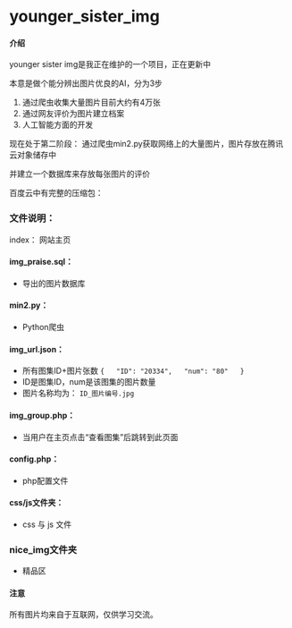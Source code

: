 # younger_sister_img

#### 介绍
younger sister img是我正在维护的一个项目，正在更新中

本意是做个能分辨出图片优良的AI，分为3步
1. 通过爬虫收集大量图片目前大约有4万张
2. 通过网友评价为图片建立档案
3. 人工智能方面的开发
  
  现在处于第二阶段：
  通过爬虫min2.py获取网络上的大量图片，图片存放在腾讯云对象储存中

  并建立一个数据库来存放每张图片的评价
  
  百度云中有完整的压缩包：
### 文件说明：
index： 网站主页
#### img_praise.sql： 
* 导出的图片数据库
#### min2.py：
* Python爬虫
#### img_url.json：
* 所有图集ID+图片张数
``
{  
  "ID": "20334",  
  "num": "80"  
}
``
* ID是图集ID，num是该图集的图片数量
* 图片名称均为： ``ID_图片编号.jpg``
#### img_group.php：
* 当用户在主页点击“查看图集”后跳转到此页面
#### config.php：
* php配置文件
#### css/js文件夹：
* css 与 js 文件
### nice_img文件夹
* 精品区
 
#### 注意
所有图片均来自于互联网，仅供学习交流。
